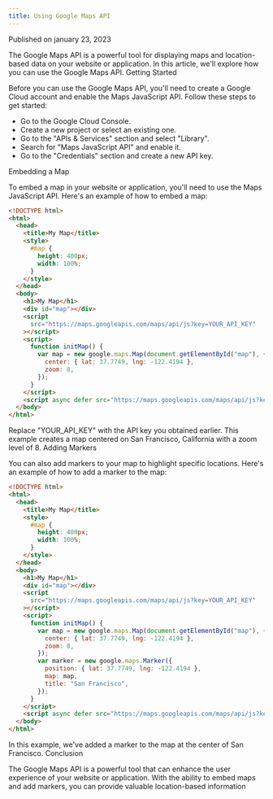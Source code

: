 ```yaml
---
title: Using Google Maps API
---
```


Published on january 23, 2023

The Google Maps API is a powerful tool for displaying maps and location-based data on your website or application. In this article, we'll explore how you can use the Google Maps API.
Getting Started

Before you can use the Google Maps API, you'll need to create a Google Cloud account and enable the Maps JavaScript API. Follow these steps to get started:

  -  Go to the Google Cloud Console.
  -  Create a new project or select an existing one.
  -  Go to the "APIs & Services" section and select "Library".
  -  Search for "Maps JavaScript API" and enable it.
  -  Go to the "Credentials" section and create a new API key.

Embedding a Map

To embed a map in your website or application, you'll need to use the Maps JavaScript API. Here's an example of how to embed a map:


```html
<!DOCTYPE html>
<html>
  <head>
    <title>My Map</title>
    <style>
      #map {
        height: 400px;
        width: 100%;
      }
    </style>
  </head>
  <body>
    <h1>My Map</h1>
    <div id="map"></div>
    <script
      src="https://maps.googleapis.com/maps/api/js?key=YOUR_API_KEY"
    ></script>
    <script>
      function initMap() {
        var map = new google.maps.Map(document.getElementById("map"), {
          center: { lat: 37.7749, lng: -122.4194 },
          zoom: 8,
        });
      }
    </script>
    <script async defer src="https://maps.googleapis.com/maps/api/js?key=YOUR_API_KEY&callback=initMap"></script>
  </body>
</html>
```
Replace "YOUR_API_KEY" with the API key you obtained earlier. This example creates a map centered on San Francisco, California with a zoom level of 8.
Adding Markers

You can also add markers to your map to highlight specific locations. Here's an example of how to add a marker to the map:


```html
<!DOCTYPE html>
<html>
  <head>
    <title>My Map</title>
    <style>
      #map {
        height: 400px;
        width: 100%;
      }
    </style>
  </head>
  <body>
    <h1>My Map</h1>
    <div id="map"></div>
    <script
      src="https://maps.googleapis.com/maps/api/js?key=YOUR_API_KEY"
    ></script>
    <script>
      function initMap() {
        var map = new google.maps.Map(document.getElementById("map"), {
          center: { lat: 37.7749, lng: -122.4194 },
          zoom: 8,
        });
        var marker = new google.maps.Marker({
          position: { lat: 37.7749, lng: -122.4194 },
          map: map,
          title: "San Francisco",
        });
      }
    </script>
    <script async defer src="https://maps.googleapis.com/maps/api/js?key=YOUR_API_KEY&callback=initMap"></script>
  </body>
</html>
```

In this example, we've added a marker to the map at the center of San Francisco.
Conclusion

The Google Maps API is a powerful tool that can enhance the user experience of your website or application. With the ability to embed maps and add markers, you can provide valuable location-based information